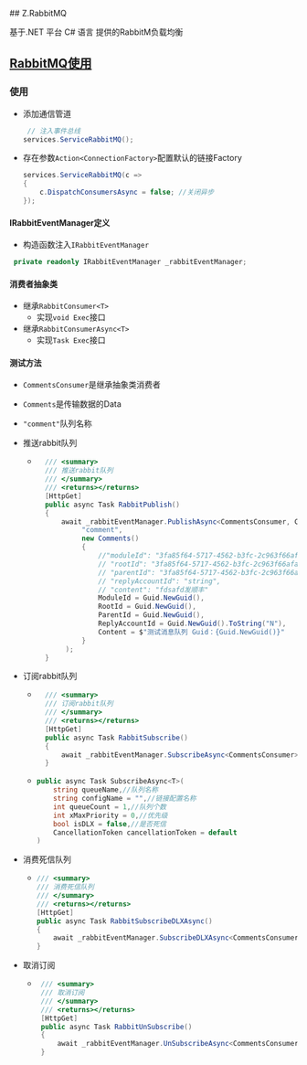 ﻿﻿﻿﻿## Z.RabbitMQ

基于.NET 平台 C#	语言 提供的RabbitM负载均衡

## [RabbitMQ使用](https://www.rabbitmq.com/)

### 使用
- 添加通信管道

    ```csharp
     // 注入事件总线
    services.ServiceRabbitMQ();
    ```
- 存在参数`Action<ConnectionFactory>`配置默认的链接Factory

    ```csharp
    services.ServiceRabbitMQ(c =>
    {
        c.DispatchConsumersAsync = false; //关闭异步
    });
    ```

#### IRabbitEventManager定义

- 构造函数注入`IRabbitEventManager`

```csharp
 private readonly IRabbitEventManager _rabbitEventManager;
```

#### 消费者抽象类

- 继承`RabbitConsumer<T>`
  - 实现`void Exec`接口
- 继承`RabbitConsumerAsync<T>`
  - 实现`Task Exec`接口

#### 测试方法

- `CommentsConsumer`是继承抽象类消费者
- `Comments`是传输数据的Data
- `"comment"`队列名称

- 推送rabbit队列
    
    - ```csharp
        /// <summary>
        /// 推送rabbit队列
        /// </summary>
        /// <returns></returns>
        [HttpGet]
        public async Task RabbitPublish()
        {
            await _rabbitEventManager.PublishAsync<CommentsConsumer, Comments>(
                 "comment",
                 new Comments()
                 {
                     //"moduleId": "3fa85f64-5717-4562-b3fc-2c963f66afa6",
                     // "rootId": "3fa85f64-5717-4562-b3fc-2c963f66afa6",
                     // "parentId": "3fa85f64-5717-4562-b3fc-2c963f66afa6",
                     // "replyAccountId": "string",
                     // "content": "fdsafd发顺丰"
                     ModuleId = Guid.NewGuid(),
                     RootId = Guid.NewGuid(),
                     ParentId = Guid.NewGuid(),
                     ReplyAccountId = Guid.NewGuid().ToString("N"),
                     Content = $"测试消息队列 Guid：{Guid.NewGuid()}"
                 }
             );
        }
        ```
    
- 订阅rabbit队列

     - ```csharp
         /// <summary>
         /// 订阅rabbit队列
         /// </summary>
         /// <returns></returns>
         [HttpGet]
         public async Task RabbitSubscribe()
         {
             await _rabbitEventManager.SubscribeAsync<CommentsConsumer>("comment");
         }
        ```

     - ```c#
       public async Task SubscribeAsync<T>(
           string queueName,//队列名称
           string configName = "",//链接配置名称
           int queueCount = 1,//队列个数
           int xMaxPriority = 0,//优先级
           bool isDLX = false,//是否死信
           CancellationToken cancellationToken = default
       )
       ```

       

- 消费死信队列

  - ```C#
    /// <summary>
    /// 消费死信队列
    /// </summary>
    /// <returns></returns>
    [HttpGet]
    public async Task RabbitSubscribeDLXAsync()
    {
        await _rabbitEventManager.SubscribeDLXAsync<CommentsConsumer>("comment");
    }
    ```

- 取消订阅

  - ```C#
     /// <summary>
     /// 取消订阅
     /// </summary>
     /// <returns></returns>
     [HttpGet]
     public async Task RabbitUnSubscribe()
     {
         await _rabbitEventManager.UnSubscribeAsync<CommentsConsumer>("comment");
     }
    ```

    

